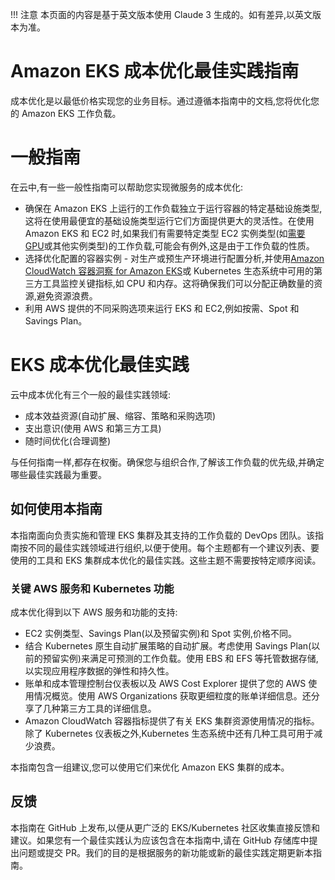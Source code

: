 !!! 注意
    本页面的内容是基于英文版本使用 Claude 3 生成的。如有差异,以英文版本为准。

# Amazon EKS 成本优化最佳实践指南

成本优化是以最低价格实现您的业务目标。通过遵循本指南中的文档,您将优化您的 Amazon EKS 工作负载。

# 一般指南

在云中,有一些一般性指南可以帮助您实现微服务的成本优化:
+ 确保在 Amazon EKS 上运行的工作负载独立于运行容器的特定基础设施类型,这将在使用最便宜的基础设施类型运行它们方面提供更大的灵活性。在使用 Amazon EKS 和 EC2 时,如果我们有需要特定类型 EC2 实例类型(如[需要 GPU](https://docs.aws.amazon.com/eks/latest/userguide/gpu-ami.html)或其他实例类型)的工作负载,可能会有例外,这是由于工作负载的性质。
+ 选择优化配置的容器实例 - 对生产或预生产环境进行配置分析,并使用[Amazon CloudWatch 容器洞察 for Amazon EKS](https://docs.aws.amazon.com/AmazonCloudWatch/latest/monitoring/deploy-container-insights-EKS.html)或 Kubernetes 生态系统中可用的第三方工具监控关键指标,如 CPU 和内存。这将确保我们可以分配正确数量的资源,避免资源浪费。
+ 利用 AWS 提供的不同采购选项来运行 EKS 和 EC2,例如按需、Spot 和 Savings Plan。

# EKS 成本优化最佳实践

云中成本优化有三个一般的最佳实践领域:

+ 成本效益资源(自动扩展、缩容、策略和采购选项)
+ 支出意识(使用 AWS 和第三方工具)
+ 随时间优化(合理调整)

与任何指南一样,都存在权衡。确保您与组织合作,了解该工作负载的优先级,并确定哪些最佳实践最为重要。

## 如何使用本指南

本指南面向负责实施和管理 EKS 集群及其支持的工作负载的 DevOps 团队。该指南按不同的最佳实践领域进行组织,以便于使用。每个主题都有一个建议列表、要使用的工具和 EKS 集群成本优化的最佳实践。这些主题不需要按特定顺序阅读。

### 关键 AWS 服务和 Kubernetes 功能
成本优化得到以下 AWS 服务和功能的支持:
+ EC2 实例类型、Savings Plan(以及预留实例)和 Spot 实例,价格不同。
+ 结合 Kubernetes 原生自动扩展策略的自动扩展。考虑使用 Savings Plan(以前的预留实例)来满足可预测的工作负载。使用 EBS 和 EFS 等托管数据存储,以实现应用程序数据的弹性和持久性。
+ 账单和成本管理控制台仪表板以及 AWS Cost Explorer 提供了您的 AWS 使用情况概览。使用 AWS Organizations 获取更细粒度的账单详细信息。还分享了几种第三方工具的详细信息。
+ Amazon CloudWatch 容器指标提供了有关 EKS 集群资源使用情况的指标。除了 Kubernetes 仪表板之外,Kubernetes 生态系统中还有几种工具可用于减少浪费。

本指南包含一组建议,您可以使用它们来优化 Amazon EKS 集群的成本。

## 反馈
本指南在 GitHub 上发布,以便从更广泛的 EKS/Kubernetes 社区收集直接反馈和建议。如果您有一个最佳实践认为应该包含在本指南中,请在 GitHub 存储库中提出问题或提交 PR。我们的目的是根据服务的新功能或新的最佳实践定期更新本指南。
